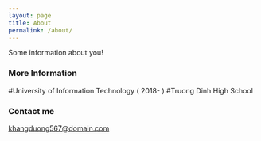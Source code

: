 ```yaml
---
layout: page
title: About
permalink: /about/
---
```


Some information about you!

### More Information

#University of Information Technology ( 2018- )
 #Truong Dinh High School

### Contact me

[khangduong567@domain.com](mailto:khangduong567@domain.com)
